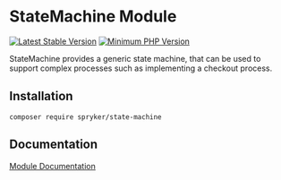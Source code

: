 # StateMachine Module
[![Latest Stable Version](https://poser.pugx.org/spryker/state-machine/v/stable.svg)](https://packagist.org/packages/spryker/state-machine)
[![Minimum PHP Version](https://img.shields.io/badge/php-%3E%3D%207.4-8892BF.svg)](https://php.net/)

StateMachine provides a generic state machine, that can be used to support complex processes such as implementing a checkout process.

## Installation

```
composer require spryker/state-machine
```

## Documentation

[Module Documentation](https://docs.spryker.com)
